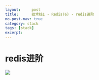 ```yaml
---
layout:     post
title:      技术栈1 - Redis(6) - redis进阶
no-post-nav: true
category: stack
tags: [stack]
excerpt: 
---
```


redis进阶
=========

![](https://hunzino1.github.io/assets/images/2019/redis/outline_9_11.png)

